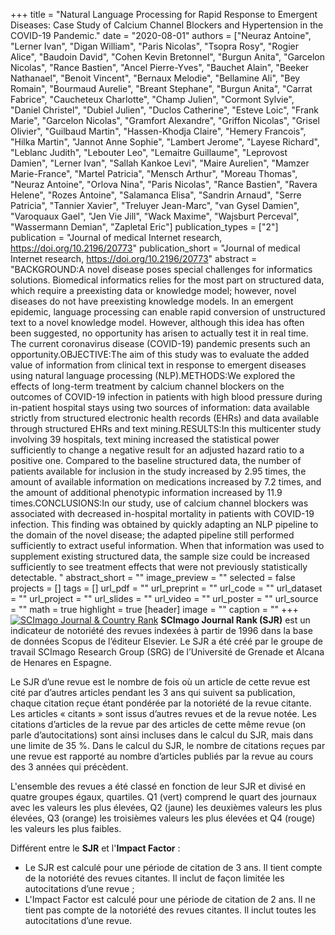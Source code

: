 +++
title = "Natural Language Processing for Rapid Response to Emergent Diseases: Case Study of Calcium Channel Blockers and Hypertension in the COVID-19 Pandemic."
date = "2020-08-01"
authors = ["Neuraz Antoine", "Lerner Ivan", "Digan William", "Paris Nicolas", "Tsopra Rosy", "Rogier Alice", "Baudoin David", "Cohen Kevin Bretonnel", "Burgun Anita", "Garcelon Nicolas", "Rance Bastien", "Ancel Pierre-Yves", "Bauchet Alain", "Beeker Nathanael", "Benoit Vincent", "Bernaux Melodie", "Bellamine Ali", "Bey Romain", "Bourmaud Aurelie", "Breant Stephane", "Burgun Anita", "Carrat Fabrice", "Caucheteux Charlotte", "Champ Julien", "Cormont Sylvie", "Daniel Christel", "Dubiel Julien", "Duclos Catherine", "Esteve Loic", "Frank Marie", "Garcelon Nicolas", "Gramfort Alexandre", "Griffon Nicolas", "Grisel Olivier", "Guilbaud Martin", "Hassen-Khodja Claire", "Hemery Francois", "Hilka Martin", "Jannot Anne Sophie", "Lambert Jerome", "Layese Richard", "Leblanc Judith", "Lebouter Leo", "Lemaitre Guillaume", "Leprovost Damien", "Lerner Ivan", "Sallah Kankoe Levi", "Maire Aurelien", "Mamzer Marie-France", "Martel Patricia", "Mensch Arthur", "Moreau Thomas", "Neuraz Antoine", "Orlova Nina", "Paris Nicolas", "Rance Bastien", "Ravera Helene", "Rozes Antoine", "Salamanca Elisa", "Sandrin Arnaud", "Serre Patricia", "Tannier Xavier", "Treluyer Jean-Marc", "van Gysel Damien", "Varoquaux Gael", "Jen Vie Jill", "Wack Maxime", "Wajsburt Perceval", "Wassermann Demian", "Zapletal Eric"]
publication_types = ["2"]
publication = "Journal of medical Internet research, https://doi.org/10.2196/20773"
publication_short = "Journal of medical Internet research, https://doi.org/10.2196/20773"
abstract = "BACKGROUND:A novel disease poses special challenges for informatics solutions. Biomedical informatics relies for the most part on structured data, which require a preexisting data or knowledge model; however, novel diseases do not have preexisting knowledge models. In an emergent epidemic, language processing can enable rapid conversion of unstructured text to a novel knowledge model. However, although this idea has often been suggested, no opportunity has arisen to actually test it in real time. The current coronavirus disease (COVID-19) pandemic presents such an opportunity.OBJECTIVE:The aim of this study was to evaluate the added value of information from clinical text in response to emergent diseases using natural language processing (NLP).METHODS:We explored the effects of long-term treatment by calcium channel blockers on the outcomes of COVID-19 infection in patients with high blood pressure during in-patient hospital stays using two sources of information: data available strictly from structured electronic health records (EHRs) and data available through structured EHRs and text mining.RESULTS:In this multicenter study involving 39 hospitals, text mining increased the statistical power sufficiently to change a negative result for an adjusted hazard ratio to a positive one. Compared to the baseline structured data, the number of patients available for inclusion in the study increased by 2.95 times, the amount of available information on medications increased by 7.2 times, and the amount of additional phenotypic information increased by 11.9 times.CONCLUSIONS:In our study, use of calcium channel blockers was associated with decreased in-hospital mortality in patients with COVID-19 infection. This finding was obtained by quickly adapting an NLP pipeline to the domain of the novel disease; the adapted pipeline still performed sufficiently to extract useful information. When that information was used to supplement existing structured data, the sample size could be increased sufficiently to see treatment effects that were not previously statistically detectable. "
abstract_short = ""
image_preview = ""
selected = false
projects = []
tags = []
url_pdf = ""
url_preprint = ""
url_code = ""
url_dataset = ""
url_project = ""
url_slides = ""
url_video = ""
url_poster = ""
url_source = ""
math = true
highlight = true
[header]
image = ""
caption = ""
+++
<a href="https://www.scimagojr.com/journalsearch.php?q=23709&amp;tip=sid&amp;exact=no" title="SCImago Journal &amp; Country Rank"><img border="0" src="https://www.scimagojr.com/journal_img.php?id=23709" alt="SCImago Journal &amp; Country Rank"  /></a>
**SCImago Journal Rank (SJR)** est un indicateur de notoriété des revues indexées à partir de 1996 dans la base de données Scopus de l’éditeur Elsevier. Le SJR a été créé par le groupe de travail SCImago Research Group (SRG) de l’Université de Grenade et Alcana de Henares en Espagne.  
  
Le SJR d’une revue est le nombre de fois où un article de cette revue est cité par d’autres articles pendant les 3 ans qui suivent sa publication, chaque citation reçue étant pondérée par la notoriété de la revue citante. Les articles « citants » sont issus d’autres revues et de la revue notée. Les citations d’articles de la revue par des articles de cette même revue (on parle d’autocitations) sont ainsi incluses dans le calcul du SJR, mais dans une limite de 35 %. Dans le calcul du SJR, le nombre de citations reçues par une revue est rapporté au nombre d’articles publiés par la revue au cours des 3 années qui précèdent.  
  
L'ensemble des revues a été classé en fonction de leur SJR et divisé en quatre groupes égaux, quartiles. Q1 (vert) comprend le quart des journaux avec les valeurs les plus élevées, Q2 (jaune) les deuxièmes valeurs les plus élevées, Q3 (orange) les troisièmes valeurs les plus élevées et Q4 (rouge) les valeurs les plus faibles.  
  
Différent entre le **SJR** et l'**Impact Factor** :  
- Le SJR est calculé pour une période de citation de 3 ans. Il tient compte de la notoriété des revues citantes. Il inclut de façon limitée les autocitations d’une revue ;  
- L'Impact Factor est calculé pour une période de citation de 2 ans. Il ne tient pas compte de la notoriété des revues citantes. Il inclut toutes les autocitations d’une revue.
